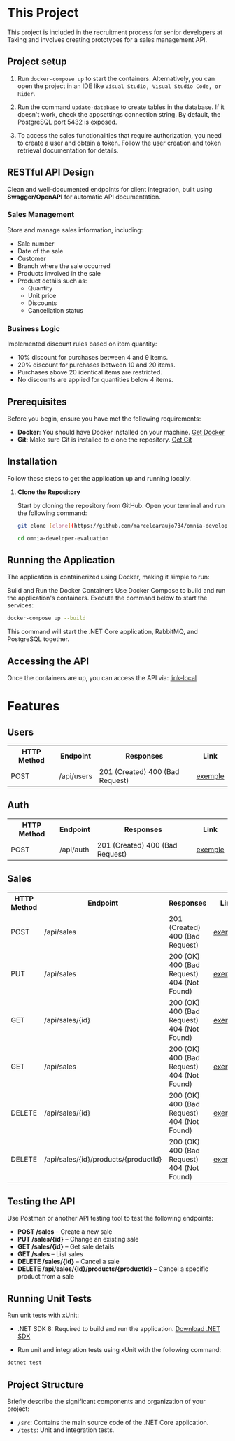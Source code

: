 # This Project

This project is included in the recruitment process for senior developers at Taking and involves creating prototypes for a sales management API.

## Project setup

1. Run `docker-compose up` to start the containers. Alternatively, you can open the project in an IDE like `Visual Studio, Visual Studio Code, or Rider`.


2. Run the command `update-database` to create tables in the database. If it doesn't work, check the appsettings connection string. By default, the PostgreSQL port 5432 is exposed.

3. To access the sales functionalities that require authorization, you need to create a user and obtain a token. Follow the user creation and token retrieval documentation for details.

## RESTful API Design
Clean and well-documented endpoints for client integration, built using **Swagger/OpenAPI** for automatic API documentation.

### Sales Management
Store and manage sales information, including:
- Sale number
- Date of the sale
- Customer
- Branch where the sale occurred
- Products involved in the sale
- Product details such as:
  - Quantity
  - Unit price
  - Discounts
  - Cancellation status

### Business Logic
Implemented discount rules based on item quantity:
- 10% discount for purchases between 4 and 9 items.
- 20% discount for purchases between 10 and 20 items.
- Purchases above 20 identical items are restricted.
- No discounts are applied for quantities below 4 items.

## Prerequisites

Before you begin, ensure you have met the following requirements:

- **Docker**: You should have Docker installed on your machine. [Get Docker](https://docs.docker.com/get-docker/)
- **Git**: Make sure Git is installed to clone the repository. [Get Git](https://git-scm.com/downloads)

## Installation

Follow these steps to get the application up and running locally.

1. **Clone the Repository**

   Start by cloning the repository from GitHub. Open your terminal and run the following command:

   ```bash
   git clone [clone](https://github.com/marceloaraujo734/omnia-developer-evaluation.git)
   
   cd omnia-developer-evaluation
    ```

## Running the Application
The application is containerized using Docker, making it simple to run:

Build and Run the Docker Containers
Use Docker Compose to build and run the application's containers. Execute the command below to start the services:

   ```bash
   docker-compose up --build
   ```
  This command will start the .NET Core application, RabbitMQ, and PostgreSQL together.

## Accessing the API

Once the containers are up, you can access the API via: [link-local](http://localhost:7181)

# Features

## Users

<table>
  <tr>
    <th>HTTP Method</th>
    <th>Endpoint</th>
    <th>Responses</th>
    <th>Link</th>
  </tr>
  <tr>
    <td>POST</td>
    <td>/api/users</td>
    <td>201 (Created) 400 (Bad Request)</td>
    <td><a href="/.doc/create-user.md" target="_blank">exemple</a></td>
  </tr>  
</table>

## Auth

<table>
  <tr>
    <th>HTTP Method</th>
    <th>Endpoint</th>
    <th>Responses</th>
    <th>Link</th>
  </tr>
  <tr>
    <td>POST</td>
    <td>/api/auth</td>
    <td>201 (Created) 400 (Bad Request)</td>
    <td><a href="/.doc/auth-api.md" target="_blank">exemple</a></td>
  </tr>  
</table>

## Sales

<table>
  <tr>
    <th>HTTP Method</th>
    <th>Endpoint</th>
    <th>Responses</th>
    <th>Link</th>
  </tr>
  <tr>
    <td>POST</td>
    <td>/api/sales</td>
    <td>201 (Created) 400 (Bad Request)</td>
    <td><a href="/.doc/create-sale.md" target="_blank">exemple</a></td>
  </tr>
  <tr>
    <td>PUT</td>
    <td>/api/sales</td>
    <td>200 (OK) 400 (Bad Request) 404 (Not Found)</td>
    <td><a href="/.doc/update-sale.md" target="_blank">exemple</a></td>
  </tr>
  <tr>
    <td>GET</td>
    <td>/api/sales/{id}</td>
    <td>200 (OK) 400 (Bad Request) 404 (Not Found)</td>
    <td><a href="/.doc/get-sale.md" target="_blank">exemple</a></td>
  </tr>
  <tr>
    <td>GET</td>
    <td>/api/sales</td>
    <td>200 (OK) 400 (Bad Request) 404 (Not Found)</td>
    <td><a href="/.doc/get-sales.md" target="_blank">exemple</a></td>
  </tr>
  <tr>
    <td>DELETE</td>
    <td>/api/sales/{id}</td>
    <td>200 (OK) 400 (Bad Request) 404 (Not Found)</td>
    <td><a href="/.doc/cancel-sale.md" target="_blank">exemple</a></td>
  </tr>
  <tr>
    <td>DELETE</td>
    <td>/api/sales/{id}/products/{productId}</td>
    <td>200 (OK) 400 (Bad Request) 404 (Not Found)</td>
    <td><a href="/.doc/cancel-sale-product.md" target="_blank">exemple</a></td>
  </tr>
</table>


## Testing the API

Use Postman or another API testing tool to test the following endpoints:

- **POST /sales** – Create a new sale
- **PUT /sales/{id}** – Change an existing sale
- **GET /sales/{id}** – Get sale details
- **GET /sales** – List sales
- **DELETE /sales/{id}** – Cancel a sale
- **DELETE /api/sales/{Id}/products/{productId}** – Cancel a specific product from a sale

## Running Unit Tests

Run unit tests with xUnit:

- .NET SDK 8: Required to build and run the application. [Download .NET SDK](https://dotnet.microsoft.com/en-us/download/dotnet/8.0)

- Run unit and integration tests using xUnit with the following command:
```bash
dotnet test
```

## Project Structure
Briefly describe the significant components and organization of your project:

- `/src`: Contains the main source code of the .NET Core application.
- `/tests`: Unit and integration tests.